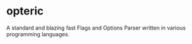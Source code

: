 # opteric
A standard and blazing fast Flags and Options Parser written in various programming languages.
